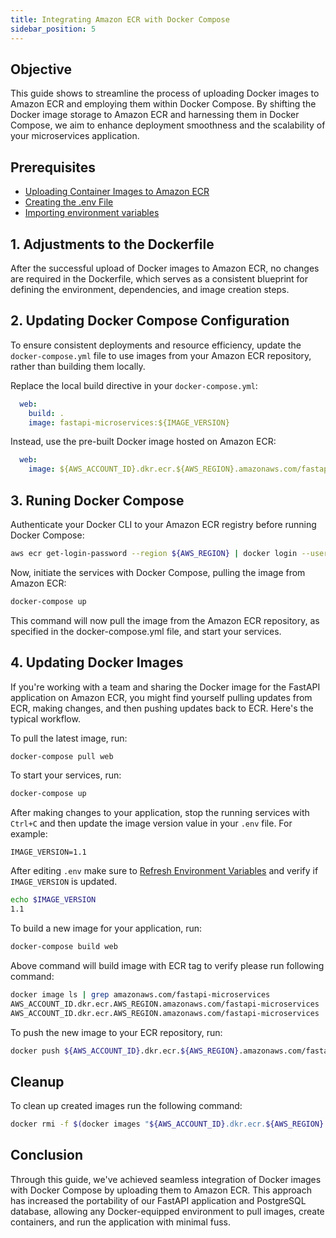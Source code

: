 ```yaml
---
title: Integrating Amazon ECR with Docker Compose
sidebar_position: 5
---
```


## Objective
This guide shows to streamline the process of uploading Docker images to Amazon ECR and employing them within Docker Compose. By shifting the Docker image storage to Amazon ECR and harnessing them in Docker Compose, we aim to enhance deployment smoothness and the scalability of your microservices application.

## Prerequisites
- [Uploading Container Images to Amazon ECR](upload-ecr.md)
- [Creating the .env File](../../intro/python/environment-setup#4-creating-the-env-file)
- [Importing environment variables](../../intro/python/environment-setup#5-import-environment-variables)

## 1. Adjustments to the Dockerfile
After the successful upload of Docker images to Amazon ECR, no changes are required in the Dockerfile, which serves as a consistent blueprint for defining the environment, dependencies, and image creation steps.

## 2. Updating Docker Compose Configuration
To ensure consistent deployments and resource efficiency, update the `docker-compose.yml` file to use images from your Amazon ECR repository, rather than building them locally.

Replace the local build directive in your `docker-compose.yml`:
```yaml
  web:
    build: .
    image: fastapi-microservices:${IMAGE_VERSION}
```

Instead, use the pre-built Docker image hosted on Amazon ECR:
```yaml
  web:
    image: ${AWS_ACCOUNT_ID}.dkr.ecr.${AWS_REGION}.amazonaws.com/fastapi-microservices:${IMAGE_VERSION}
```

## 3. Runing Docker Compose
Authenticate your Docker CLI to your Amazon ECR registry before running Docker Compose:
```bash
aws ecr get-login-password --region ${AWS_REGION} | docker login --username AWS --password-stdin ${AWS_ACCOUNT_ID}.dkr.ecr.${AWS_REGION}.amazonaws.com
```

Now, initiate the services with Docker Compose, pulling the image from Amazon ECR:
```bash
docker-compose up
```
This command will now pull the image from the Amazon ECR repository, as specified in the docker-compose.yml file, and start your services.

## 4. Updating Docker Images
If you're working with a team and sharing the Docker image for the FastAPI application on Amazon ECR, you might find yourself pulling updates from ECR, making changes, and then pushing updates back to ECR. Here's the typical workflow.

To pull the latest image, run:

```bash
docker-compose pull web
```

To start your services, run:
```bash
docker-compose up
```

After making changes to your application, stop the running services with `Ctrl+C` and then update the image version value in your `.env` file. For example:
```
IMAGE_VERSION=1.1
```


After editing `.env` make sure to [Refresh Environment Variables](../../intro/python/environment-setup#5-import-environment-variables) and verify if `IMAGE_VERSION` is updated.

```bash
echo $IMAGE_VERSION
1.1
```


To build a new image for your application, run:
```bash
docker-compose build web
```

Above command will build image with ECR tag to verify please run following command:
```bash
docker image ls | grep amazonaws.com/fastapi-microservices
AWS_ACCOUNT_ID.dkr.ecr.AWS_REGION.amazonaws.com/fastapi-microservices   1.1                             defd60e3e376   6 minutes ago   233MB
AWS_ACCOUNT_ID.dkr.ecr.AWS_REGION.amazonaws.com/fastapi-microservices   1.0                             abc11f568055   2 hours ago     233MB
```

To push the new image to your ECR repository, run:
```bash
docker push ${AWS_ACCOUNT_ID}.dkr.ecr.${AWS_REGION}.amazonaws.com/fastapi-microservices:${IMAGE_VERSION}
```

## Cleanup

To clean up created images run the following command:

```bash
docker rmi -f $(docker images "${AWS_ACCOUNT_ID}.dkr.ecr.${AWS_REGION}.amazonaws.com/*" -q)
```

## Conclusion
Through this guide, we've achieved seamless integration of Docker images with Docker Compose by uploading them to Amazon ECR. This approach has increased the portability of our FastAPI application and PostgreSQL database, allowing any Docker-equipped environment to pull images, create containers, and run the application with minimal fuss.